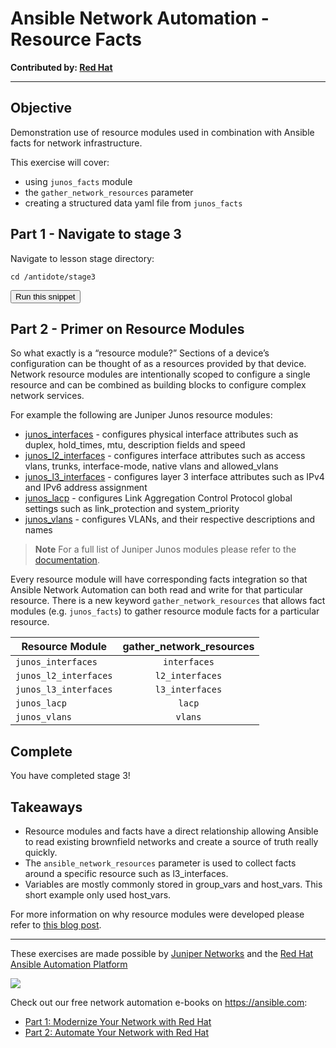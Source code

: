 # Ansible Network Automation - Resource Facts

**Contributed by: [Red Hat](https://ansible.com)**

---

## Objective

Demonstration use of resource modules used in combination with Ansible facts for network infrastructure.

This exercise will cover:

- using `junos_facts` module
- the `gather_network_resources` parameter
- creating a structured data yaml file from `junos_facts`

## Part 1 - Navigate to stage 3

Navigate to lesson stage directory:

```
cd /antidote/stage3
```
<button type="button" class="btn btn-primary btn-sm" onclick="runSnippetInTab('ansible', this)">Run this snippet</button>

## Part 2 - Primer on Resource Modules

So what exactly is a “resource module?” Sections of a device’s configuration can be thought of as a resources provided by that device. Network resource modules are intentionally scoped to configure a single resource and can be combined as building blocks to configure complex network services.

For example the following are Juniper Junos resource modules:
- [junos_interfaces](https://docs.ansible.com/ansible/latest/modules/junos_interfaces_module.html#junos-interfaces-module) - configures physical interface attributes such as duplex, hold_times, mtu, description fields and speed
- [junos_l2_interfaces](https://docs.ansible.com/ansible/latest/modules/junos_l2_interfaces_module.html#junos-l2-interfaces-module) - configures interface attributes such as access vlans, trunks, interface-mode, native vlans and allowed_vlans
- [junos_l3_interfaces](https://docs.ansible.com/ansible/latest/modules/junos_l3_interfaces_module.html#junos-l3-interfaces-module) - configures layer 3 interface attributes such as IPv4 and IPv6 address assignment
- [junos_lacp](https://docs.ansible.com/ansible/latest/modules/junos_lacp_module.html#junos-lacp-module) - configures Link Aggregation Control Protocol global settings such as link_protection and system_priority
- [junos_vlans](https://docs.ansible.com/ansible/latest/modules/junos_vlans_module.html#junos-vlans-module) - configures VLANs, and their respective descriptions and names

> **Note** For a full list of Juniper Junos modules please refer to the [documentation](https://docs.ansible.com/ansible/latest/modules/list_of_network_modules.html#junos).

Every resource module will have corresponding facts integration so that Ansible Network Automation can both read and write for that particular resource.  There is a new keyword `gather_network_resources` that allows fact modules (e.g. `junos_facts`) to gather resource module facts for a particular resource.

| **Resource Module** | **gather_network_resources** |
| ------------- |:-------------:|
| `junos_interfaces` | `interfaces` |
| `junos_l2_interfaces`    | `l2_interfaces` |
| `junos_l3_interfaces` | `l3_interfaces` |
| `junos_lacp` | `lacp` |
| `junos_vlans` | `vlans` |

## Complete

You have completed stage 3!

## Takeaways

- Resource modules and facts have a direct relationship allowing Ansible to read existing brownfield networks and create a source of truth really quickly.
- The `ansible_network_resources` parameter is used to collect facts around a specific resource such as l3_interfaces.
- Variables are mostly commonly stored in group_vars and host_vars. This short example only used host_vars.

For more information on why resource modules were developed please refer to [this blog post](https://www.ansible.com/blog/network-features-coming-soon-in-ansible-engine-2.9).

---

These exercises are made possible by [Juniper Networks](https://juniper.net) and the [Red Hat Ansible Automation Platform](https://www.ansible.com/products/automation-platform)

<img src="https://github.com/Mierdin/nrelabs-curriculum/blob/ansible-networking/lessons/tools/lesson-41-ansible-network/stage1/rh-ansible-platform.png?raw=true"></div>

Check out our free network automation e-books on https://ansible.com:
- [Part 1: Modernize Your Network with Red Hat](https://www.ansible.com/resources/ebooks/network-automation-for-everyone)
- [Part 2: Automate Your Network with Red Hat](https://www.ansible.com/resources/ebooks/automate-your-network)
